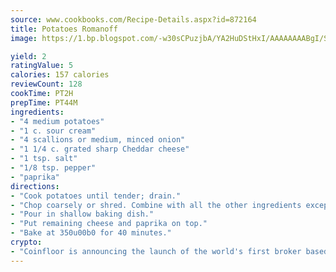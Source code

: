 ```yaml
---
source: www.cookbooks.com/Recipe-Details.aspx?id=872164
title: Potatoes Romanoff
image: https://1.bp.blogspot.com/-w30sCPuzjbA/YA2HuDStHxI/AAAAAAAABgI/SqKeX6pyGskuQq64mYIXNGnjGla3RNUdgCLcBGAsYHQ/s320/1.png

yield: 2
ratingValue: 5
calories: 157 calories
reviewCount: 128
cookTime: PT2H
prepTime: PT44M
ingredients:
- "4 medium potatoes"
- "1 c. sour cream"
- "4 scallions or medium, minced onion"
- "1 1/4 c. grated sharp Cheddar cheese"
- "1 tsp. salt"
- "1/8 tsp. pepper"
- "paprika"
directions:
- "Cook potatoes until tender; drain."
- "Chop coarsely or shred. Combine with all the other ingredients except for 1/3 the cheese and paprika."
- "Pour in shallow baking dish."
- "Put remaining cheese and paprika on top."
- "Bake at 350u00b0 for 40 minutes."
crypto:
- "Coinfloor is announcing the launch of the world's first broker based bitcoin marketplace."
---
```

